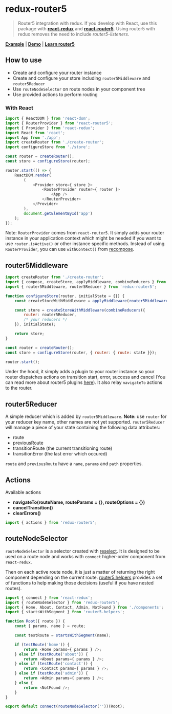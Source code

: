 # redux-router5

> Router5 integration with redux. If you develop with React, use this package with __[react-redux](https://github.com/rackt/react-redux)__
and __[react-router5](https://github.com/router5/react-router5)__. Using router5 with redux removes the need to include _router5-listeners_.

__[Example](https://github.com/router5/examples/tree/master/apps/react-redux)__ | __[Demo](http://router5.github.io/docs/with-react-redux.html)__ | __[Learn router5](http://router5.github.io)__


## How to use

- Create and configure your router instance
- Create and configure your store including `router5Middleware` and `router5Reducer`
- Use `routeNodeSelector` on route nodes in your component tree
- Use provided actions to perform routing

### With React

```javascript
import { ReactDOM } from 'react-dom';
import { RouterProvider } from 'react-router5';
import { Provider } from 'react-redux';
import React from 'react';
import App from './app';
import createRouter from './create-router';
import configureStore from './store';

const router = createRouter();
const store = configureStore(router);

router.start(() => {
    ReactDOM.render(
        (
            <Provider store={ store }>
                <RouterProvider router={ router }>
                    <App />
                </RouterProvider> 
            </Provider>
        ),
        document.getElementById('app')
    );
});
```

Note: `RouterProvider` comes from `react-router5`. It simply adds your router instance in your application context
which might be needed if you want to use `router.isActive()` or other instance specific methods. Instead
of using `RouterProvider`, you can use `withContext()` from [recompose](https://github.com/rackt/recompose).


## router5Middleware

```javascript
import createRouter from './create-router';
import { compose, createStore, applyMiddleware, combineReducers } from 'redux';
import { router5Middleware, router5Reducer } from 'redux-router5';

function configureStore(router, initialState = {}) {
    const createStoreWithMiddleware = applyMiddleware(router5Middleware(router))(createStore);

    const store = createStoreWithMiddleware(combineReducers({
        router: router5Reducer,
        /* your reducers */
    }), initialState);

    return store;
}

const router = createRouter();
const store = configureStore(router, { router: { route: state }});

router.start();
```

Under the hood, it simply adds a plugin to your router instance so your router
dispatches actions on transition start, error, success and cancel (You can read more about router5 plugins [here](http://router5.github.io/docs/plugins.html)).
It also relay `navigateTo` actions to the router.


## router5Reducer

A simple reducer which is added by `router5Middleware`. __Note:__  use `router` for your reducer key name, other names are not yet supported.
`router5Reducer` will manage a piece of your state containing the following data attributes:

- route
- previousRoute
- transitionRoute (the current transitioning route)
- transitionError (the last error which occured)

`route` and `previousRoute` have a `name`, `params` and `path` properties.

## Actions

Available actions

- __navigateTo(routeName, routeParams = {}, routeOptions = {})__
- __cancelTransition()__
- __clearErrors()__

```javascript
import { actions } from 'redux-router5';
```

## routeNodeSelector

`routeNodeSelector` is a selector created with [reselect](https://github.com/rackt/reselect). It is designed to be used on a route node
and works with `connect` higher-order component from `react-redux`.

Then on each active route node, it is just a matter of returning the right component depending on the current route. [router5.helpers](https://github.com/router5/helpers) provides
a set of functions to help making those decisions (useful if you have nested routes).

```javascript
import { connect } from 'react-redux';
import { routeNodeSelector } from 'redux-router5';
import { Home, About, Contact, Admin, NotFound } from './components';
import { startsWithSegment } from 'router5.helpers';

function Root({ route }) {
    const { params, name } = route;

    const testRoute = startsWithSegment(name);

    if (testRoute('home')) {
        return <Home params={ params } />;
    } else if (testRoute('about')) {
        return <About params={ params } />;
    } else if (testRoute('contact')) {
        return <Contact params={ params } />;
    } else if (testRoute('admin')) {
        return <Admin params={ params } />;
    } else {
        return <NotFound />;
    }
}

export default connect(routeNodeSelector(''))(Root);
```
